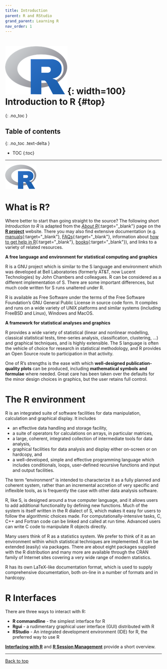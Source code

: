 ```yaml
---
title: Introduction
parent: R and RStudio
grand_parent: Learning R
nav_order: 1
---
```


# ![](images/Rlogo.png){: width=100} Introduction to R {#top}
{: .no_toc }

## Table of contents
{: .no_toc .text-delta }

- TOC
{:toc}

---
<img src="images/Rlogo.png" style="width:100px;"/>

# What is R?

Where better to start than going straight to the source? The following short *Introduction to R* is adapted from the [*About R*](https://www.r-project.org/about.html){:target="_blank"} page on the [**R project**](https://www.r-project.org) website. There you may also find extensive documentation (e.g. [manuals](https://cran.r-project.org/manuals.html){:target="_blank"}, [FAQs](https://cran.r-project.org/faqs.html){:target="_blank"}, information about [how to get help in R](https://www.r-project.org/help.html){:target="_blank"}, [books](https://www.r-project.org/doc/bib/R-books.html){:target="_blank"}), and links to a variety of related resources.

**A free language and environment for statistical computing and graphics**

  R is a GNU project which is similar to the S language and environment which was developed at Bell Laboratories (formerly AT&T, now Lucent Technologies) by John Chambers and colleagues. R can be considered as a different implementation of S. There are some important differences, but much code written for S runs unaltered under R.

  R is available as Free Software under the terms of the Free Software Foundation’s GNU General Public License in source code form. It compiles and runs on a wide variety of UNIX platforms and similar systems (including FreeBSD and Linux), Windows and MacOS.

**A framework for statistical analyses and graphics**

R provides a wide variety of statistical (linear and nonlinear modelling, classical statistical tests, time-series analysis, classification, clustering, …) and graphical techniques, and is highly extensible. The S language is often the vehicle of choice for research in statistical methodology, and R provides an Open Source route to participation in that activity.

One of R’s strengths is the ease with which **well-designed publication-quality plots** can be produced, including **mathematical symbols and formulae** where needed. Great care has been taken over the defaults for the minor design choices in graphics, but the user retains full control.

# The R environment

R is an integrated suite of software facilities for data manipulation, calculation and graphical display. It includes

- an effective data handling and storage facility,
- a suite of operators for calculations on arrays, in particular matrices,
- a large, coherent, integrated collection of intermediate tools for data analysis,
- graphical facilities for data analysis and display either on-screen or on hardcopy, and
- a well-developed, simple and effective programming language which includes conditionals, loops, user-defined recursive functions and input and output facilities.

The term “environment” is intended to characterize it as a fully planned and coherent system, rather than an incremental accretion of very specific and inflexible tools, as is frequently the case with other data analysis software.

R, like S, is designed around a true computer language, and it allows users to add additional functionality by defining new functions. Much of the system is itself written in the R dialect of S, which makes it easy for users to follow the algorithmic choices made. For computationally-intensive tasks, C, C++ and Fortran code can be linked and called at run time. Advanced users can write C code to manipulate R objects directly.

Many users think of R as a statistics system. We prefer to think of it as an environment within which statistical techniques are implemented. R can be extended (easily) via packages. There are about eight packages supplied with the R distribution and many more are available through the CRAN family of Internet sites covering a very wide range of modern statistics.

R has its own LaTeX-like documentation format, which is used to supply comprehensive documentation, both on-line in a number of formats and in hardcopy.

# R Interfaces

There are three ways to interact with R:

- **R commandline** - the simplest interface for R
- **Rgui** - a rudimentary graphical user interface (GUI) distributed with R
- **RStudio** - An integrated development environment (IDE) for R, the preferred way to use R

[**Interfacing with R**](3_interfacing_with_r.md) and [**R Session Management**](4_r_session_management.md) provide a short overview.

---

[Back to top](#top)
